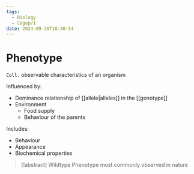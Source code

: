 ```yaml
---
tags:
  - Biology
  - Cegep/1
date: 2024-09-30T18:40:54
---
```


# Phenotype

`Coll.` observable characteristics of an organism

Influenced by:

- Dominance relationship of [[allele|alleles]] in the [[genotype]]
- Environment
	- Food supply
	- Behaviour of the parents

Includes:

- Behaviour
- Appearance
- Biochemical properties

> [!abstract] Wildtype
> Phenotype most commonly observed in nature
